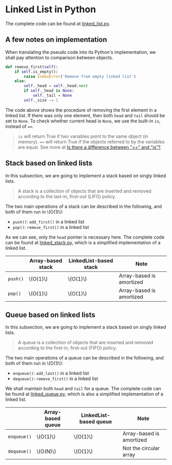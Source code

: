 # Linked List in Python
The complete code can be found at [linked_list.py](https://github.com/ChenZhongPu/data-structure-swufe/tree/master/code/python/lists/linked_list.py).

## A few notes on implementation
When translating the pseudo code into its Python's implementation, we shall pay attention to comparison between objects.

```python
def remove_first(self):
    if self.is_empty():
        raise IndexError('Remove from empty linked list')
    else:
        self._head = self._head.next
        if self._head is None:
            self._tail = None
        self._size -= 1
```

The code above shows the procedure of removing the first element in a linked list. If there was only one element, then both `head` and `tail` should be set to `None`. To check whether current head is `None`, we use the built-in `is`, instead of `==`.

> `is` will return True if two variables point to the same object (in memory). `==` will return True if the objects referred to by the variables are equal. See more at [Is there a difference between "==" and "is"?](https://stackoverflow.com/questions/132988/).

## Stack based on linked lists
In this subsection, we are going to implement a stack based on singly linked lists. 

> A stack is a collection of objects that are inserted and removed according to the last-in, first-out (LIFO) policy.

The two main operations of a stack can be described in the following, and both of them run in \\(O(1)\\):

- `push()`: `add_first()` in a linked list
- `pop()`: `remove_first()` in a linked list

As we can see, only the `head` pointer is necessary here. The complete code can be found at [linked_stack.py](https://github.com/ChenZhongPu/data-structure-swufe/tree/master/code/python/lists/linked_stack.py), which is a simplified implementation of a linked list.

|  | Array-based stack | LinkedList-based stack  | Note |
| ---- | ---- | ----- | ----- |
| `push()` | \\(O(1)\\) | \\(O(1)\\) | Array-based is amortized |
| `pop()` | \\(O(1)\\) | \\(O(1)\\) | Array-based is amortized |

## Queue based on linked lists
In this subsection, we are going to implement a stack based on singly linked lists. 

> A queue is a collection of objects that are inserted and removed according to the first-in, first-out (FIFO) policy.

The two main operations of a queue can be described in the following, and both of them run in \\(O(1)\\):

- `enqueue()`: `add_last()` in a linked list
- `dequeue()`: `remove_first()` in a linked list

We shall maintain both `head` and `tail` for a queue. The complete code can be found at [linked_queue.py](https://github.com/ChenZhongPu/data-structure-swufe/tree/master/code/python/lists/linked_queue.py), which is also a simplified implementation of a linked list.

|  | Array-based queue | LinkedList-based queue  | Note |
| ---- | ---- | ----- | ----- |
| `enqueue()` | \\(O(1)\\) | \\(O(1)\\) | Array-based is amortized |
| `dequeue()` | \\(O(N)\\) | \\(O(1)\\) | Not the circular array |